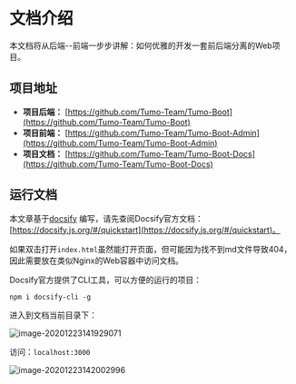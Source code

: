 # 文档介绍

本文档将从后端--前端一步步讲解：如何优雅的开发一套前后端分离的Web项目。

## 项目地址

- **项目后端：** [https://github.com/Tumo-Team/Tumo-Boot](https://github.com/Tumo-Team/Tumo-Boot)
- **项目前端：** [https://github.com/Tumo-Team/Tumo-Boot-Admin](https://github.com/Tumo-Team/Tumo-Boot-Admin)
- **项目文档：** [https://github.com/Tumo-Team/Tumo-Boot-Docs](https://github.com/Tumo-Team/Tumo-Boot-Docs)



## 运行文档

本文章基于[docsify](https://docsify.js.org/#/) 编写，请先查阅Docsify官方文档：[https://docsify.js.org/#/quickstart](https://docsify.js.org/#/quickstart)。

如果双击打开`index.html`虽然能打开页面，但可能因为找不到md文件导致404，因此需要放在类似Nginx的Web容器中访问文档。

Docsify官方提供了CLI工具，可以方便的运行的项目：

```shell
npm i docsify-cli -g
```

进入到文档当前目录下：

![image-20201223141929071](http://cdn.tycoding.cn/20201223141929.png)

访问：`localhost:3000`

![image-20201223142002996](http://cdn.tycoding.cn/20201223142003.png)
